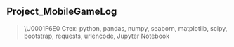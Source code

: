 ## Project_MobileGameLog
> \U0001F6E0 Стек: python, pandas, numpy, seaborn, matplotlib, scipy, bootstrap, requests, urlencode, Jupyter  Notebook
